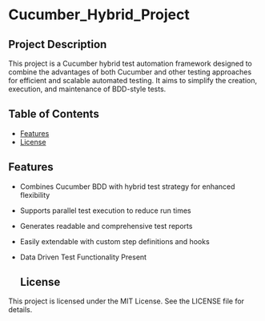 # Cucumber_Hybrid_Project

## Project Description
This project is a Cucumber hybrid test automation framework designed to combine the advantages of both Cucumber and other testing approaches for efficient and scalable automated testing. 
It aims to simplify the creation, execution, and maintenance of BDD-style tests.

## Table of Contents

- [Features](#features)
- [License](#license)



## Features
- Combines Cucumber BDD with hybrid test strategy for enhanced flexibility
- Supports parallel test execution to reduce run times
- Generates readable and comprehensive test reports
- Easily extendable with custom step definitions and hooks
- Data Driven Test Functionality Present

  ## License
This project is licensed under the MIT License. See the LICENSE file for details.



